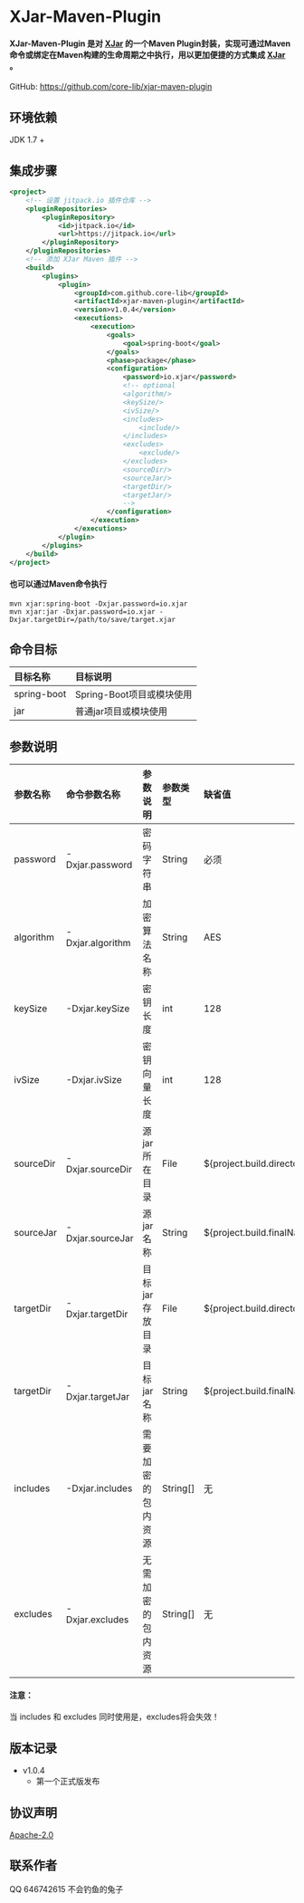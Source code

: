 # XJar-Maven-Plugin
#### XJar-Maven-Plugin 是对 [XJar](https://github.com/core-lib/xjar) 的一个Maven Plugin封装，实现可通过Maven命令或绑定在Maven构建的生命周期之中执行，用以更加便捷的方式集成 [XJar](https://github.com/core-lib/xjar) 。

GitHub: https://github.com/core-lib/xjar-maven-plugin

## 环境依赖
JDK 1.7 +

## 集成步骤
```xml
<project>
    <!-- 设置 jitpack.io 插件仓库 -->
    <pluginRepositories>
        <pluginRepository>
            <id>jitpack.io</id>
            <url>https://jitpack.io</url>
        </pluginRepository>
    </pluginRepositories>
    <!-- 添加 XJar Maven 插件 -->
    <build>
        <plugins>
            <plugin>
                <groupId>com.github.core-lib</groupId>
                <artifactId>xjar-maven-plugin</artifactId>
                <version>v1.0.4</version>
                <executions>
                    <execution>
                        <goals>
                            <goal>spring-boot</goal>
                        </goals>
                        <phase>package</phase>
                        <configuration>
                            <password>io.xjar</password>
                            <!-- optional
                            <algorithm/>
                            <keySize/>
                            <ivSize/>
                            <includes>
                                <include/>
                            </includes>
                            <excludes>
                                <exclude/>
                            </excludes>
                            <sourceDir/>
                            <sourceJar/>
                            <targetDir/>
                            <targetJar/>
                            -->
                        </configuration>
                    </execution>
                </executions>
            </plugin>
        </plugins>
    </build>
</project>
```
#### 也可以通过Maven命令执行
```text
mvn xjar:spring-boot -Dxjar.password=io.xjar
mvn xjar:jar -Dxjar.password=io.xjar -Dxjar.targetDir=/path/to/save/target.xjar 
```

## 命令目标
| 目标名称 | 目标说明 |
| :------- | :------ |
| spring-boot | Spring-Boot项目或模块使用 |
| jar | 普通jar项目或模块使用 |

## 参数说明
| 参数名称 | 命令参数名称 | 参数说明 | 参数类型 | 缺省值 | 示例值 |
| :------ | :----------- | :------ | :------ | :----- | :----- |
| password | -Dxjar.password | 密码字符串 | String | 必须 | 任意字符串，io.xjar |
| algorithm | -Dxjar.algorithm | 加密算法名称 | String | AES | JDK内置加密算法，如：AES / DES |
| keySize | -Dxjar.keySize | 密钥长度 | int | 128 | 根据加密算法而定，56，128，256 |
| ivSize | -Dxjar.ivSize | 密钥向量长度 | int | 128 | 根据加密算法而定，128 |
| sourceDir | -Dxjar.sourceDir | 源jar所在目录 | File | ${project.build.directory} | 文件目录 |
| sourceJar | -Dxjar.sourceJar | 源jar名称 | String | ${project.build.finalName}.jar | 文件名称 |
| targetDir | -Dxjar.targetDir | 目标jar存放目录 | File | ${project.build.directory} | 文件目录 |
| targetDir | -Dxjar.targetJar | 目标jar名称 | String | ${project.build.finalName}.xjar | 文件名称 |
| includes | -Dxjar.includes | 需要加密的包内资源 | String[] | 无 | BOOT-INF/classes/** BOOT-INF/lib/xjar-*.jar 支持Ant表达式 |
| excludes | -Dxjar.excludes | 无需加密的包内资源 | String[] | 无 | BOOT-INF/classes/** BOOT-INF/lib/xjar-*.jar 支持Ant表达式 |

#### 注意：
当 includes 和 excludes 同时使用是，excludes将会失效！

## 版本记录
* v1.0.4
    * 第一个正式版发布

## 协议声明
[Apache-2.0](http://www.apache.org/licenses/LICENSE-2.0)

## 联系作者
QQ 646742615 不会钓鱼的兔子